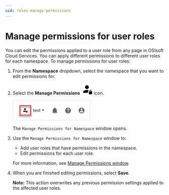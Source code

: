 ```yaml
---
uid: roles-manage-permissions
---
```


# Manage permissions for user roles

You can edit the permissions applied to a user role from any page in OSIsoft Cloud Services. You can apply different permissions to different user roles for each namespace. To manage permissions for user roles:

1. From the **Namespace** dropdown, select the namespace that you want to edit permissions for.

1. Select the **Manage Permissions** ![Manage Permissions](../../_icons/default/account-lock.svg) icon.

    ![Manage Permissions](../images/manage-permissions-icon.png)

    The `Manage Permissions for Namespace` window opens.

1. Use the `Manage Permissions for Namespace` window to:

    - Add user roles that have permissions in the namespace.
    - Edit permissions for each user role.

    For more information, see [Manage Permissions window](xref:permissions-management#manage-permissions-window).

1. When you are finished editing permissions, select **Save**.

    **Note:** This action overwrites any previous permission settings applied to the affected user roles.